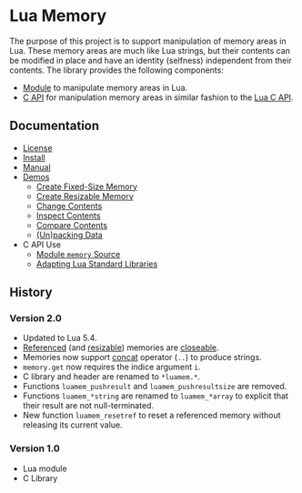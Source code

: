 Lua Memory
==========

The purpose of this project is to support manipulation of memory areas in Lua.
These memory areas are much like Lua strings, but their contents can be modified in place and have an identity (selfness) independent from their contents.
The library provides the following components:

- [Module](doc/manual.md#lua-module) to manipulate memory areas in Lua.
- [C API](doc/manual.md#c-library) for manipulation memory areas in similar fashion to the [Lua C API](http://www.lua.org/manual/5.4/manual.html#4).

Documentation
-------------

- [License](LICENSE)
- [Install](doc/install.md)
- [Manual](doc/manual.md)
- [Demos](demo/)
  - [Create Fixed-Size Memory](demo/fixed.lua)
  - [Create Resizable Memory](demo/resizable.lua)
  - [Change Contents](demo/fill.lua)
  - [Inspect Contents](demo/inspect.lua)
  - [Compare Contents](demo/compare.lua)
  - [(Un)packing Data](demo/packing.lua)
- C API Use
  - [Module `memory` Source](src/lmemlib.c)
  - [Adapting Lua Standard Libraries](https://github.com/renatomaia/lua/commit/fdca74d8222b9c427ed70f232c8249f9b0999ba0)

History
-------

### Version 2.0
- Updated to Lua 5.4.
- [Referenced](doc/manual.md#luamem_newref) (and [resizable](doc/manual.md#memorycreate-m--i--j)) memories are [closeable](http://www.lua.org/manual/5.4/manual.html#3.3.8).
- Memories now support [concat](http://www.lua.org/manual/5.4/manual.html#2.4) operator (`..`) to produce strings.
- `memory.get` now requires the indice argument `i`.
- C library and header are renamed to `*luamem.*`.
- Functions `luamem_pushresult` and `luamem_pushresultsize` are removed.
- Functions `luamem_*string` are renamed to `luamem_*array` to explicit that their result are not null-terminated.
- New function `luamem_resetref` to reset a referenced memory without releasing its current value.

### Version 1.0
- Lua module
- C Library
